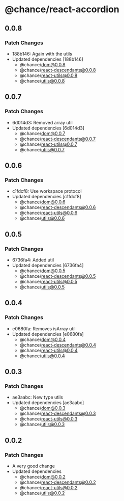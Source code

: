 # @chance/react-accordion

## 0.0.8

### Patch Changes

- 188b146: Again with the utils
- Updated dependencies [188b146]
  - @chance/dom@0.0.8
  - @chance/react-descendants@0.0.8
  - @chance/react-utils@0.0.8
  - @chance/utils@0.0.8

## 0.0.7

### Patch Changes

- 6d014d3: Removed array util
- Updated dependencies [6d014d3]
  - @chance/dom@0.0.7
  - @chance/react-descendants@0.0.7
  - @chance/react-utils@0.0.7
  - @chance/utils@0.0.7

## 0.0.6

### Patch Changes

- c1fdcf8: Use workspace protocol
- Updated dependencies [c1fdcf8]
  - @chance/dom@0.0.6
  - @chance/react-descendants@0.0.6
  - @chance/react-utils@0.0.6
  - @chance/utils@0.0.6

## 0.0.5

### Patch Changes

- 6736fa4: Added util
- Updated dependencies [6736fa4]
  - @chance/dom@0.0.5
  - @chance/react-descendants@0.0.5
  - @chance/react-utils@0.0.5
  - @chance/utils@0.0.5

## 0.0.4

### Patch Changes

- e0680fa: Removes isArray util
- Updated dependencies [e0680fa]
  - @chance/dom@0.0.4
  - @chance/react-descendants@0.0.4
  - @chance/react-utils@0.0.4
  - @chance/utils@0.0.4

## 0.0.3

### Patch Changes

- ae3aabc: New type utils
- Updated dependencies [ae3aabc]
  - @chance/dom@0.0.3
  - @chance/react-descendants@0.0.3
  - @chance/react-utils@0.0.3
  - @chance/utils@0.0.3

## 0.0.2

### Patch Changes

- A very good change
- Updated dependencies
  - @chance/dom@0.0.2
  - @chance/react-descendants@0.0.2
  - @chance/react-utils@0.0.2
  - @chance/utils@0.0.2
